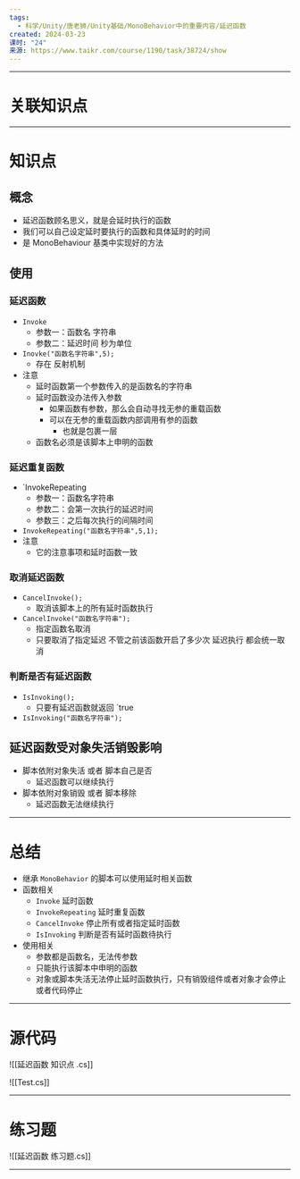 ```yaml
---
tags:
  - 科学/Unity/唐老狮/Unity基础/MonoBehavior中的重要内容/延迟函数
created: 2024-03-23
课时: "24"
来源: https://www.taikr.com/course/1190/task/38724/show
---
```


---
# 关联知识点



---
# 知识点

## 概念

- 延迟函数顾名思义，就是会延时执行的函数
- 我们可以自己设定延时要执行的函数和具体延时的时间
- 是 MonoBehaviour 基类中实现好的方法
## 使用

### 延迟函数

- `Invoke`
	- 参数一：函数名 字符串
	- 参数二：延迟时间 秒为单位
- `Inovke("函数名字符串",5);`
	- 存在 反射机制
- 注意
	- 延时函数第一个参数传入的是函数名的字符串
	- 延时函数没办法传入参数
		- 如果函数有参数，那么会自动寻找无参的重载函数
		- 可以在无参的重载函数内部调用有参的函数
			- 也就是包裹一层
	- 函数名必须是该脚本上申明的函数
### 延迟重复函数

- `InvokeRepeating
	- 参数一：函数名字符串
	- 参数二：会第一次执行的延迟时间
	- 参数三：之后每次执行的间隔时间
- `InvokeRepeating("函数名字符串",5,1);`
- 注意
	- 它的注意事项和延时函数一致
### 取消延迟函数

- `CancelInvoke();`
	- 取消该脚本上的所有延时函数执行
- `CancelInvoke("函数名字符串");`
	- 指定函数名取消
	- 只要取消了指定延迟 不管之前该函数开启了多少次 延迟执行 都会统一取消
### 判断是否有延迟函数

- `IsInvoking();`
	- 只要有延迟函数就返回 `true
- `IsInvoking("函数名字符串");`
## 延迟函数受对象失活销毁影响

- 脚本依附对象失活 或者 脚本自己是否
	- 延迟函数可以继续执行
- 脚本依附对象销毁 或者 脚本移除
	- 延迟函数无法继续执行

---
# 总结

- 继承 `MonoBehavior` 的脚本可以使用延时相关函数
- 函数相关
	- `Invoke` 延时函数
	- `InvokeRepeating` 延时重复函数
	- `CancelInvoke` 停止所有或者指定延时函数
	- `IsInvoking` 判断是否有延时函数待执行
- 使用相关
	- 参数都是函数名，无法传参数
	- 只能执行该脚本中申明的函数
	- 对象或脚本失活无法停止延时函数执行，只有销毁组件或者对象才会停止或者代码停止

---
# 源代码

![[延迟函数 知识点 .cs]]

![[Test.cs]]

---
# 练习题

![[延迟函数 练习题.cs]]

---


